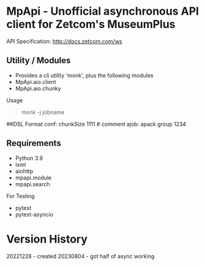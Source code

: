 # MpApi - Unofficial asynchronous API client for Zetcom's MuseumPlus

API Specification: http://docs.zetcom.com/ws

## Utility / Modules
* Provides a cli utility 'monk', plus the following modules
* MpApi.aio.client
* MpApi.aio.chunky

Usage
> monk -j jobname

##DSL Format
conf:
	chunkSize 1111 # comment
ajob:
	apack group 1234 

## Requirements
* Python 3.9
* lxml
* aiohttp
* mpapi.module
* mpapi.search

For Testing
* pytest 
* pytest-asyncio

# Version History
20221228 - created
20230804 - got half of async working